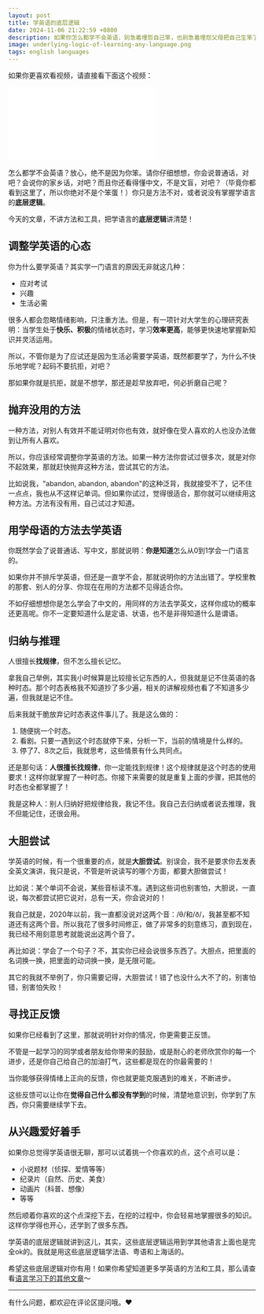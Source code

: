 ```yaml
---
layout: post
title: 学英语的底层逻辑
date: 2024-11-06 21:22:59 +0800
description: 如果你怎么都学不会英语，别急着埋怨自己笨，也别急着埋怨父母把自己生笨了，了解一下学习英语的底层逻辑吧，这些底层逻辑应用在学习任何语言中都是可行的！来，成为语言天才吧！
image: underlying-logic-of-learning-any-language.png
tags: english languages
---
```


如果你更喜欢看视频，请直接看下面这个视频：
 <iframe class="video_frame bilibili" src="//player.bilibili.com/player.html?bvid=BV12PmBYrEuT&page=1&autoplay=0" scrolling="no" border="0" frameborder="no" framespacing="0" allowfullscreen="true"> </iframe> 

怎么都学不会英语？放心，绝不是因为你笨。请你仔细想想，你会说普通话，对吧？会说你的家乡话，对吧？而且你还看得懂中文，不是文盲，对吧？（毕竟你都看到这里了，所以你绝对不是个笨蛋！）你只是方法不对，或者说没有掌握学语言的**底层逻辑**。

今天的文章，不讲方法和工具，把学语言的**底层逻辑**讲清楚！

## 调整学英语的心态

你为什么要学英语？其实学一门语言的原因无非就这几种：
- 应对考试
- 兴趣
- 生活必需

很多人都会忽略情绪影响，只注重方法。但是，有一项针对大学生的心理研究表明：当学生处于**快乐、积极**的情绪状态时，学习**效率更高**，能够更快速地掌握新知识并灵活运用。

所以，不管你是为了应试还是因为生活必需要学英语，既然都要学了，为什么不快乐地学呢？起码不要抗拒，对吧？

那如果你就是抗拒，就是不想学，那还是趁早放弃吧，何必折磨自己呢？

## 抛弃没用的方法

一种方法，对别人有效并不能证明对你也有效，就好像在受人喜欢的人也没办法做到让所有人喜欢。

所以，你应该经常调整你学英语的方法。如果一种方法你尝试过很多次，就是对你不起效果，那就赶快抛弃这种方法，尝试其它的方法。

比如说我，"abandon, abandon, abandon"的这种泛背，我就接受不了，记不住一点点，我也从不这样记单词。但如果你试过，觉得很适合，那你就可以继续用这种方法。方法有没有用，自己试过才知道。


## 用学母语的方法去学英语

你既然学会了说普通话、写中文，那就说明：**你是知道**怎么从0到1学会一门语言的。

如果你并不排斥学英语，但还是一直学不会，那就说明你的方法出错了。学校里教的那套、别人的分享、你现在在用的方法都不见得适合你。

不如仔细想想你是怎么学会了中文的，用同样的方法去学英文，这样你成功的概率还更高呢。你不一定要知道什么是定语、状语，也不是非得知道什么是谓语。

## 归纳与推理

人很擅长**找规律**，但不怎么擅长记忆。

拿我自己举例，其实我小时候算是比较擅长记东西的人，但我就是记不住英语的各种时态。那个时态表格我不知道抄了多少遍，相关的讲解视频也看了不知道多少遍，但我就是记不住。

后来我就干脆放弃记时态表这件事儿了。我是这么做的：
1. 随便挑一个时态。
2. 看剧。只要一遇到这个时态就停下来，分析一下，当前的情境是什么样的。
3. 停了7、8次之后，我就思考，这些情景有什么共同点。

还是那句话：**人很擅长找规律**，你一定能找到规律！这个规律就是这个时态的使用要求！这样你就掌握了一种时态。你接下来需要的就是重复上面的步骤，把其他的时态也全都掌握了！

我是这种人：别人归纳好把规律给我，我记不住。我自己去归纳或者说去推理，我不但能记住，还很会用。

## 大胆尝试

学英语的时候，有一个很重要的点，就是**大胆尝试**。别误会，我不是要求你去发表全英文演讲，我只是说，不管是听说读写的哪个方面，都要大胆做尝试！

比如说：某个单词不会说，某些音标读不准。遇到这些词也别害怕，大胆说，一直说，每次都尝试把它说对，总有一天，你会说对的！

我自己就是，2020年以前，我一直都没说对这两个音：/θ/和/ð/，我甚至都不知道还有这两个音。所以我花了很多时间修正，做了非常多的刻意练习，直到现在，我已经不用刻意思考就能说出这两个音了。

再比如说：学会了一个句子？不，其实你已经会说很多东西了。大胆点，把里面的名词换一换，把里面的动词换一换，是无限可能。

其它的我就不举例了，你只需要记得，大胆尝试！错了也没什么大不了的，别害怕错，别害怕失败！

## 寻找正反馈

如果你已经看到了这里，那就说明针对你的情况，你更需要正反馈。

不管是一起学习的同学或者朋友给你带来的鼓励，或是耐心的老师欣赏你的每一个进步，还是你自己给自己的加油打气，这些都是现在的你最需要的！

当你能够获得情绪上正向的反馈，你也就更能克服遇到的难关，不断进步。

这些反馈可以让你在**觉得自己什么都没有学到**的时候，清楚地意识到，你学到了东西，你只需要继续学下去。

## 从兴趣爱好着手

如果你总觉得学英语很无聊，那可以试着挑一个你喜欢的点，这个点可以是：
- 小说题材（侦探、爱情等等）
- 纪录片（自然、历史、美食）
- 动画片（科普、想像）
- 等等

然后顺着你喜欢的这个点深挖下去，在挖的过程中，你会轻易地掌握很多的知识。这样你学得也开心，还学到了很多东西。

学英语的底层逻辑就讲到这儿，其实，这些底层逻辑运用到学其他语言上面也是完全ok的。我就是用这些底层逻辑学法语、粤语和上海话的。

希望这些底层逻辑对你有用！如果你希望知道更多学英语的方法和工具，那么请查看<a href="/tag/languages">语言学习下的其他文章</a>～

---

有什么问题，都欢迎在评论区提问哦。❤️
